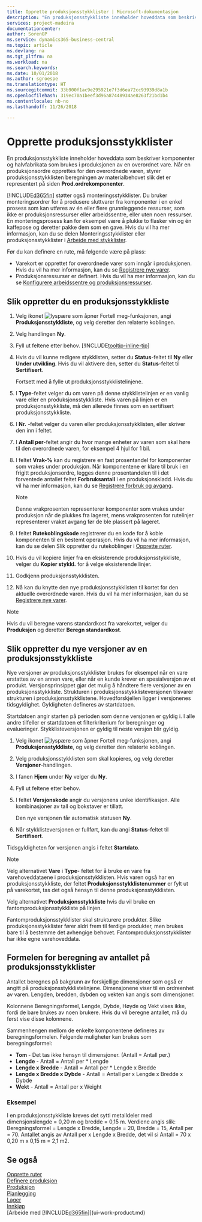 ```yaml
---
title: Opprette produksjonsstykklister | Microsoft-dokumentasjon
description: "En produksjonsstykkliste inneholder hoveddata som beskriver komponenter og halvfabrikata som brukes i produksjonen av en overordnet vare. Når en produksjonsordre opprettes for den overordnede varen, styrer produksjonsstykklisten beregningen av materialbehovet slik det er representert på siden **Prod.ordrekomponenter**."
services: project-madeira
documentationcenter: 
author: SorenGP
ms.service: dynamics365-business-central
ms.topic: article
ms.devlang: na
ms.tgt_pltfrm: na
ms.workload: na
ms.search.keywords: 
ms.date: 10/01/2018
ms.author: sgroespe
ms.translationtype: HT
ms.sourcegitcommit: 33b900f1ac9e295921e7f3d6ea72cc93939d8a1b
ms.openlocfilehash: 319ec70a1beef3d96a87448934ae8263f21bd1b4
ms.contentlocale: nb-no
ms.lasthandoff: 11/26/2018

---
```

# <a name="create-production-boms"></a>Opprette produksjonsstykklister
En produksjonsstykkliste inneholder hoveddata som beskriver komponenter og halvfabrikata som brukes i produksjonen av en overordnet vare. Når en produksjonsordre opprettes for den overordnede varen, styrer produksjonsstykklisten beregningen av materialbehovet slik det er representert på siden **Prod.ordrekomponenter**.

[!INCLUDE[d365fin](includes/d365fin_md.md)] støtter også monteringsstykklister. Du bruker monteringsordrer for å produsere sluttvarer fra komponenter i en enkel prosess som kan utføres av én eller flere grunnleggende ressurser, som ikke er produksjonsressurser eller arbeidssentre, eller uten noen ressurser. En monteringsprosess kan for eksempel være å plukke to flasker vin og én kaffepose og deretter pakke dem som en gave. Hvis du vil ha mer informasjon, kan du se delen Monteringsstykklister eller produksjonsstykklister i [Arbeide med stykklister](inventory-how-work-BOMs.md).  

Før du kan definere en rute, må følgende være på plass:  

- Varekort er opprettet for overordnede varer som inngår i produksjonen. Hvis du vil ha mer informasjon, kan du se [Registrere nye varer](inventory-how-register-new-items.md).
- Produksjonsressurser er definert. Hvis du vil ha mer informasjon, kan du se [Konfigurere arbeidssentre og produksjonsressurser](production-how-to-set-up-work-and-machine-centers.md).

## <a name="to-create-a-production-bom"></a>Slik oppretter du en produksjonsstykkliste  
1. Velg ikonet ![lyspære som åpner Fortell meg-funksjonen](media/ui-search/search_small.png "Fortell hva du vil gjøre"), angi **Produksjonsstykkliste**, og velg deretter den relaterte koblingen.  
2. Velg handlingen **Ny**.  
3. Fyll ut feltene etter behov. [!INCLUDE[tooltip-inline-tip](includes/tooltip-inline-tip_md.md)]
4. Hvis du vil kunne redigere stykklisten, setter du **Status**-feltet til **Ny** eller **Under utvikling**. Hvis du vil aktivere den, setter du **Status**-feltet til **Sertifisert**.  

    Fortsett med å fylle ut produksjonsstykklistelinjene.
5. I **Type**-feltet velger du om varen på denne stykklistelinjen er en vanlig vare eller en produksjonsstykkliste. Hvis varen på linjen er en produksjonsstykkliste, må den allerede finnes som en sertifisert produksjonsstykkliste.  
6.  I **Nr.** -feltet velger du varen eller produksjonsstykklisten, eller skriver den inn i feltet.  
7.  I **Antall per**-feltet angir du hvor mange enheter av varen som skal høre til den overordnede varen, for eksempel 4 hjul for 1 bil.  
8.  I feltet **Vrak-%** kan du registrere en fast prosentandel for komponenter som vrakes under produksjon. Når komponentene er klare til bruk i en frigitt produksjonsordre, legges denne prosentandelen til i det forventede antallet feltet **Forbruksantall** i en produksjonskladd. Hvis du vil ha mer informasjon, kan du se [Registrere forbruk og avgang](production-how-to-register-consumption-and-output.md).  

    > [!NOTE]  
    >  Denne vrakprosenten representerer komponenter som vrakes under produksjon når de plukkes fra lageret, mens vrakprosenten for rutelinjer representerer vraket avgang før de ble plassert på lageret.  

9.  I feltet **Rutekoblingskode** registrerer du en kode for å koble komponenten til en bestemt operasjon. Hvis du vil ha mer informasjon, kan du se delen Slik oppretter du rutekoblinger i [Opprette ruter](production-how-to-create-routings.md).
10. Hvis du vil kopiere linjer fra en eksisterende produksjonsstykkliste, velger du **Kopier stykkl.** for å velge eksisterende linjer.  
11.  Godkjenn produksjonsstykklisten.  
12.  Nå kan du knytte den nye produksjonsstykklisten til kortet for den aktuelle overordnede varen. Hvis du vil ha mer informasjon, kan du se [Registrere nye varer](inventory-how-register-new-items.md).  

> [!NOTE]  
>  Hvis du vil beregne varens standardkost fra varekortet, velger du **Produksjon** og deretter **Beregn standardkost**.  

## <a name="to-create-a-new-versions-of-a-production-bom"></a>Slik oppretter du nye versjoner av en produksjonsstykkliste
Nye versjoner av produksjonsstykklister brukes for eksempel når en vare erstattes av en annen vare, eller når en kunde krever en spesialversjon av et produkt. Versjonsprinsippet gjør det mulig å håndtere flere versjoner av en produksjonsstykkliste. Strukturen i produksjonsstykklisteversjonen tilsvarer strukturen i produksjonsstykklistene. Hovedforskjellen ligger i versjonenes tidsgyldighet. Gyldigheten defineres av startdatoen.  

Startdatoen angir starten på perioden som denne versjonen er gyldig i. I alle andre tilfeller er startdatoen et filterkriterium for beregninger og evalueringer. Stykklisteversjonen er gyldig til neste versjon blir gyldig.  

1.  Velg ikonet ![lyspære som åpner Fortell meg-funksjonen](media/ui-search/search_small.png "Fortell hva du vil gjøre"), angi **Produksjonsstykkliste**, og velg deretter den relaterte koblingen.  
2.  Velg produksjonsstykklisten som skal kopieres, og velg deretter **Versjoner**-handlingen.  
3.  I fanen **Hjem** under **Ny** velger du **Ny**.  
4. Fyll ut feltene etter behov.
5. I feltet **Versjonskode** angir du versjonens unike identifikasjon. Alle kombinasjoner av tall og bokstaver er tillatt.  

    Den nye versjonen får automatisk statusen **Ny**.
6. Når stykklisteversjonen er fullført, kan du angi **Status**-feltet til **Sertifisert**.  

Tidsgyldigheten for versjonen angis i feltet **Startdato**.  

> [!NOTE]  
>  Velg alternativet **Vare** i **Type**- feltet for å bruke en vare fra varehoveddataene i produksjonsstykklisten. Hvis varen også har en produksjonsstykkliste, der feltet **Produksjonsstykklistenummer** er fylt ut på varekortet, tas det også hensyn til denne produksjonsstykklisten.  
>   
>  Velg alternativet **Produksjonsstykkliste** hvis du vil bruke en fantomproduksjonsstykkliste på linjen.  
>   
>  Fantomproduksjonsstykklister skal strukturere produkter. Slike produksjonsstykklister fører aldri frem til ferdige produkter, men brukes bare til å bestemme det avhengige behovet. Fantomproduksjonsstykklister har ikke egne varehoveddata.

## <a name="quantity-calculation-formula-on-production-boms"></a>Formelen for beregning av antallet på produksjonsstykklister  
Antallet beregnes på bakgrunn av forskjellige dimensjoner som også er angitt på produksjonsstykklistelinjene. Dimensjonene viser til en ordreenhet av varen. Lengden, bredden, dybden og vekten kan angis som dimensjoner.  

Kolonnene Beregningsformel, Lengde, Dybde, Høyde og Vekt vises ikke, fordi de bare brukes av noen brukere. Hvis du vil beregne antallet, må du først vise disse kolonnene.  

Sammenhengen mellom de enkelte komponentene defineres av beregningsformelen. Følgende muligheter kan brukes som beregningsformel:  

-  **Tom** - Det tas ikke hensyn til dimensjoner. (Antall = Antall per.)  
-  **Lengde** - Antall = Antall per * Lengde  
-  **Lengde x Bredde** - Antall = Antall per * Lengde x Bredde  
-  **Lengde x Bredde x Dybde** - Antall = Antall per x Lengde x Bredde x Dybde  
-  **Wekt** - Antall = Antall per x Weight  

### <a name="example"></a>Eksempel  
I en produksjonsstykkliste kreves det sytti metalldeler med dimensjonslengde = 0,20 m og bredde = 0,15 m. Verdiene angis slik: Beregningsformel = Lengde x Bredde, Lengde = 20, Bredde = 15, Antall per = 70. Antallet angis av Antall per x Lengde x Bredde, det vil si Antall = 70 x 0,20 m x 0,15 m = 2,1 m2.  

## <a name="see-also"></a>Se også  
[Opprette ruter](production-how-to-create-routings.md)   
[Definere produksjon](production-configure-production-processes.md)  
[Produksjon](production-manage-manufacturing.md)    
[Planlegging](production-planning.md)   
[Lager](inventory-manage-inventory.md)  
[Innkjøp](purchasing-manage-purchasing.md)  
[Arbeide med [!INCLUDE[d365fin](includes/d365fin_md.md)]](ui-work-product.md)

